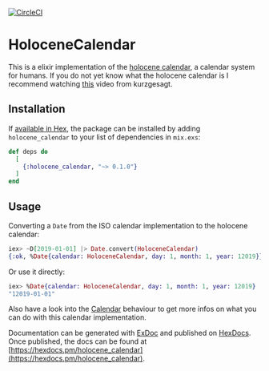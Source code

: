 [![CircleCI](https://circleci.com/gh/andreasknoepfle/holocene_calendar.svg?style=svg)](https://circleci.com/gh/andreasknoepfle/holocene_calendar)
# HoloceneCalendar

This is a elixir implementation of the [holocene calendar](https://en.wikipedia.org/wiki/Holocene_calendar),
a calendar system for humans. If you do not yet know what the holocene calendar is I recommend watching
[this](https://www.youtube.com/watch?v=czgOWmtGVGs) video from kurzgesagt.

## Installation

If [available in Hex](https://hex.pm/docs/publish), the package can be installed
by adding `holocene_calendar` to your list of dependencies in `mix.exs`:

```elixir
def deps do
  [
    {:holocene_calendar, "~> 0.1.0"}
  ]
end
```

## Usage

Converting a `Date` from the ISO calendar implementation to the holocene calendar:
```elixir
iex> ~D[2019-01-01] |> Date.convert(HoloceneCalendar)
{:ok, %Date{calendar: HoloceneCalendar, day: 1, month: 1, year: 12019}}
```

Or use it directly:
```elixir
iex> %Date{calendar: HoloceneCalendar, day: 1, month: 1, year: 12019} |> Date.to_string
"12019-01-01"
```

Also have a look into the [Calendar](https://hexdocs.pm/elixir/1.9.0/Calendar.html#content) behaviour
to get more infos on what you can do with this calendar implementation.

Documentation can be generated with [ExDoc](https://github.com/elixir-lang/ex_doc)
and published on [HexDocs](https://hexdocs.pm). Once published, the docs can
be found at [https://hexdocs.pm/holocene_calendar](https://hexdocs.pm/holocene_calendar).
